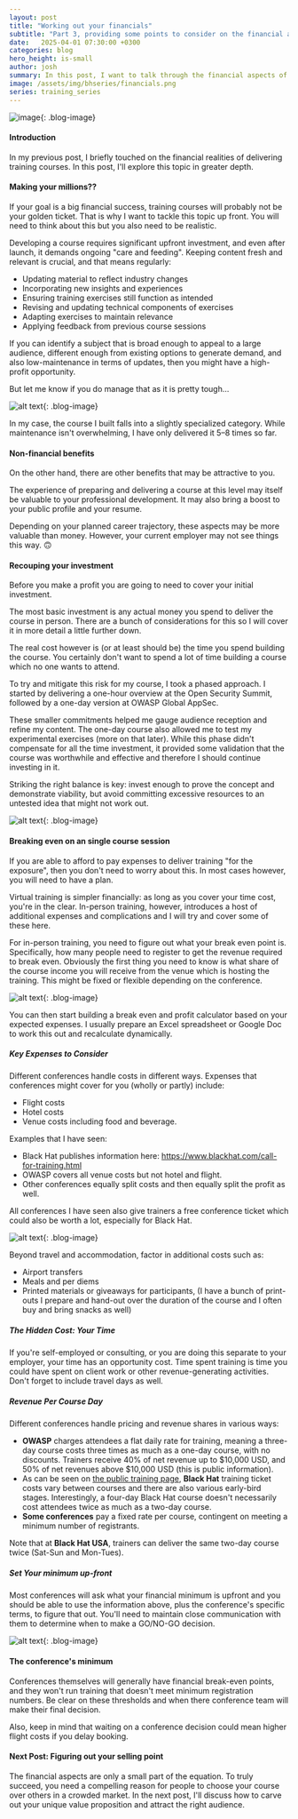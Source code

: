 ```yaml
---
layout: post
title: "Working out your financials"
subtitle: "Part 3, providing some points to consider on the financial aspects of training."
date:   2025-04-01 07:30:00 +0300
categories: blog
hero_height: is-small
author: josh
summary: In this post, I want to talk through the financial aspects of training including expenses and effort to take into account and some thoughts on how different conferences do pricing.
image: /assets/img/bhseries/financials.png
series: training_series
---
```


![image](/assets/img/bhseries/financials.png){: .blog-image}

#### Introduction

In my previous post, I briefly touched on the financial realities of delivering training courses. In this post, I'll explore this topic in greater depth.

#### Making your millions??

If your goal is a big financial success, training courses will probably not be your golden ticket. That is why I want to tackle this topic up front. You will need to think about this but you also need to be realistic. 

Developing a course requires significant upfront investment, and even after launch, it demands ongoing "care and feeding". Keeping content fresh and relevant is crucial, and that means regularly:

- Updating material to reflect industry changes
- Incorporating new insights and experiences
- Ensuring training exercises still function as intended
- Revising and updating technical components of exercises
- Adapting exercises to maintain relevance
- Applying feedback from previous course sessions

If you can identify a subject that is broad enough to appeal to a large audience, different enough from existing options to generate demand, and also low-maintenance in terms of updates, then you might have a high-profit opportunity.

But let me know if you do manage that as it is pretty tough...

![alt text](/assets/img/bhseries/mazetomoney.png){: .blog-image}

In my case, the course I built falls into a slightly specialized category. While maintenance isn't overwhelming, I have only delivered it 5–8 times so far. 

#### Non-financial benefits

On the other hand, there are other benefits that may be attractive to you.

The experience of preparing and delivering a course at this level may itself be valuable to your professional development. It may also bring a boost to your public profile and your resume.

Depending on your planned career trajectory, these aspects may be more valuable than money. However, your current employer may not see things this way. 🙃

#### Recouping your investment

Before you make a profit you are going to need to cover your initial investment.

The most basic investment is any actual money you spend to deliver the course in person. There are a bunch of considerations for this so I will cover it in more detail a little further down.

The real cost however is (or at least should be) the time you spend building the course. You certainly don't want to spend a lot of time building a course which no one wants to attend.

To try and mitigate this risk for my course, I took a phased approach. I started by delivering a one-hour overview at the Open Security Summit, followed by a one-day version at OWASP Global AppSec.

These smaller commitments helped me gauge audience reception and refine my content. The one-day course also allowed me to test my experimental exercises (more on that later). While this phase didn't compensate for all the time investment, it provided some validation that the course was worthwhile and effective and therefore I should continue investing in it.

Striking the right balance is key: invest enough to prove the concept and demonstrate viability, but avoid committing excessive resources to an untested idea that might not work out.

![alt text](/assets/img/bhseries/balance.png){: .blog-image}

#### Breaking even on an single course session

If you are able to afford to pay expenses to deliver training "for the exposure", then you don't need to worry about this. In most cases however, you will need to have a plan.

Virtual training is simpler financially: as long as you cover your time cost, you're in the clear. In-person training, however, introduces a host of additional expenses and complications and I will try and cover some of these here. 

For in-person training, you need to figure out what your break even point is. Specifically, how many people need to register to get the revenue required to break even. Obviously the first thing you need to know is what share of the course income you will receive from the venue which is hosting the training. This might be fixed or flexible depending on the conference.

![alt text](/assets/img/bhseries/model.png){: .blog-image}

You can then start building a break even and profit calculator based on your expected expenses. I usually prepare an Excel spreadsheet or Google Doc to work this out and recalculate dynamically.

##### Key Expenses to Consider

Different conferences handle costs in different ways. Expenses that conferences might cover for you (wholly or partly) include:

* Flight costs
* Hotel costs
* Venue costs including food and beverage.

Examples that I have seen:

* Black Hat publishes information here: https://www.blackhat.com/call-for-training.html
* OWASP covers all venue costs but not hotel and flight.
* Other conferences equally split costs and then equally split the profit as well.

All conferences I have seen also give trainers a free conference ticket which could also be worth a lot, especially for Black Hat.

![alt text](/assets/img/bhseries/expenses.png){: .blog-image}

Beyond travel and accommodation, factor in additional costs such as:

- Airport transfers
- Meals and per diems
- Printed materials or giveaways for participants, (I have a bunch of print-outs I prepare and hand-out over the duration of the course and I often buy and bring snacks as well)

##### The Hidden Cost: Your Time

If you're self-employed or consulting, or you are doing this separate to your employer, your time has an opportunity cost. Time spent training is time you could have spent on client work or other revenue-generating activities. Don't forget to include travel days as well.

##### Revenue Per Course Day

Different conferences handle pricing and revenue shares in various ways:

- **OWASP** charges attendees a flat daily rate for training, meaning a three-day course costs three times as much as a one-day course, with no discounts. Trainers receive 40% of net revenue up to $10,000 USD, and 50% of net revenues above $10,000 USD (this is public information).
- As can be seen on [the public training page](https://www.blackhat.com/us-25/training/schedule/index.html), **Black Hat** training ticket costs vary between courses and there are also various early-bird stages. Interestingly, a four-day Black Hat course doesn't necessarily cost attendees twice as much as a two-day course.
- **Some conferences** pay a fixed rate per course, contingent on meeting a minimum number of registrants.

Note that at **Black Hat USA**, trainers can deliver the same two-day course twice (Sat-Sun and Mon-Tues).

##### Set Your minimum up-front

Most conferences will ask what your financial minimum is upfront and you should be able to use the information above, plus the conference's specific terms, to figure that out.  You'll need to maintain close communication with them to determine when to make a GO/NO-GO decision. 

![alt text](/assets/img/bhseries/fork.png){: .blog-image}

#### The conference's minimum

Conferences themselves will generally have financial break-even points, and they won't run training that doesn't meet minimum registration numbers. Be clear on these thresholds and when there conference team will make their final decision.

Also, keep in mind that waiting on a conference decision could mean higher flight costs if you delay booking.

#### Next Post: Figuring out your selling point

The financial aspects are only a small part of the equation. To truly succeed, you need a compelling reason for people to choose your course over others in a crowded market. In the next post, I'll discuss how to carve out your unique value proposition and attract the right audience.

